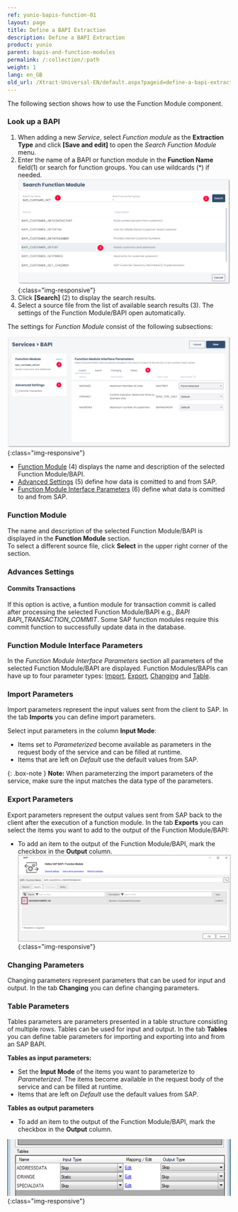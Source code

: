 ```yaml
---
ref: yunio-bapis-function-01
layout: page
title: Define a BAPI Extraction
description: Define a BAPI Extraction
product: yunio
parent: bapis-and-function-modules
permalink: /:collection/:path
weight: 1
lang: en_GB
old_url: /Xtract-Universal-EN/default.aspx?pageid=define-a-bapi-extraction
---
```


The following section shows how to use the Function Module component.

### Look up a BAPI

1. When adding a new *Service*, select *Function module* as the **Extraction Type** and click **[Save and edit]** to open the *Search Function Module* menu.
2. Enter the name of a BAPI or function module in the **Function Name** field(1) or search for function groups. You can use wildcards (*) if needed.<br>
![Look-Up-Function-Module](/img/content/yunio/search-bapi.png){:class="img-responsive"}
3. Click **[Search]** (2) to display the search results.
4. Select a source file from the list of available search results (3). The settings of the Function Module/BAPI open automatically.<br>

The settings for *Function Module* consist of the following subsections:

![yunIO-table](/img/content/yunio/bapi-settings.png){:class="img-responsive"}

- [Function Module](#function-module) (4) displays the name and description of the selected Function Module/BAPI.
- [Advanced Settings](#advanced-settings) (5) define how data is comitted to and from SAP.
- [Function Module Interface Parameters](#function-module-interface-parameters) (6) define what data is comitted to and from SAP.

### Function Module

The name and description of the selected Function Module/BAPI is displayed in the **Function Module** section.<br>
To select a different source file, click **Select** in the upper right corner of the section.

### Advances Settings

#### Commits Transactions
If this option is active, a funtion module for transaction commit is called after processing the selected Function Module/BAPI e.g., *BAPI BAPI_TRANSACTION_COMMIT*. 
Some SAP function modules require this commit function to successfully update data in the database.

### Function Module Interface Parameters

In the *Function Module Interface Parameters* section all parameters of the selected Function Module/BAPI are displayed.
Function Modules/BAPIs can have up to four parameter types: [Import](#import-parameters), [Export](#export-parameters), [Changing](#changing-parameters) and [Table](#table-parameters).

### Import Parameters
Import parameters represent the input values sent from the client to SAP. In the tab **Imports** you can define import parameters.
 
Select input parameters in the column **Input Mode**:
- Items set to *Parameterized* become available as parameters in the request body of the service and can be filled at runtime.
- Items that are left on *Default* use the default values from SAP.

{: .box-note }
**Note:** When parameterzing the import parameters of the service, make sure the input matches the data type of the parameters.<br>

### Export Parameters
Export parameters represent the output values sent from SAP back to the client after the execution of a function module.
In the tab **Exports** you can select the items you want to add to the output of the Function Module/BAPI: 
- To add an item to the output of the Function Module/BAPI, mark the checkbox in the **Output** column.<br>
![BAPI export parameters](/img/content/Bapi-Exports-Edit.png){:class="img-responsive"}

### Changing Parameters

Changing parameters represent parameters that can be used for input and output. In the tab **Changing** you can define changing parameters.

### Table Parameters

Tables parameters are parameters presented in a table structure consisting of multiple rows. Tables can be used for input and output.
In the tab **Tables** you can define table parameters for importing and exporting into and from an SAP BAPI.

**Tables as input parameters:**<br>
- Set the **Input Mode** of the items you want to parameterize to *Parameterized*. 
The items become available in the request body of the service and can be filled at runtime.
- Items that are left on *Default* use the default values from SAP.

**Tables as output parameters**<br>
- To add an item to the output of the Function Module/BAPI, mark the checkbox in the **Output** column.<br>

![BAPI table](/img/content/Bapi-Table-Type.png){:class="img-responsive"}

